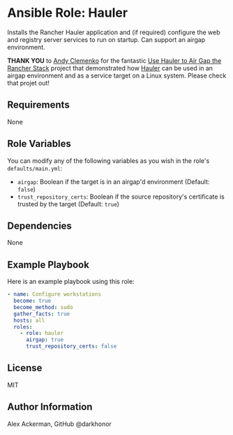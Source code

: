# Ansible Role: Hauler

Installs the Rancher Hauler application and (if required) configure the web and
registry server services to run on startup.  Can support an airgap environment.

**THANK YOU** to [Andy Clemenko](https://github.com/clemenko) for the fantastic
[Use Hauler to Air Gap the Rancher Stack](https://github.com/clemenko/rke_airgap_install/tree/main)
project that demonstrated how [Hauler](https://rancherfederal.github.io/hauler-docs/)
can be used in an airgap environment and as a service target on a Linux
system. Please check that projet out!

## Requirements

None

## Role Variables

You can modify any of the following variables as you wish in the role's `defaults/main.yml`:

* `airgap`: Boolean if the target is in an airgap'd environment (Default: `false`)
* `trust_repository_certs`: Boolean if the source repository's certificate is trusted by the target (Default: `true`)

## Dependencies

None

## Example Playbook

Here is an example playbook using this role:

```yaml
- name: Configure workstations
  become: true
  become_method: sudo
  gather_facts: true
  hosts: all
  roles:
    - role: hauler
      airgap: true
      trust_repository_certs: false
```

## License

MIT

## Author Information

Alex Ackerman, GitHub @darkhonor
